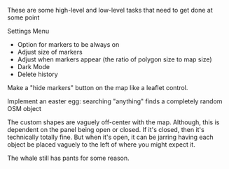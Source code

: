 These are some high-level and low-level tasks that need to get done at some point

Settings Menu

- Option for markers to be always on
- Adjust size of markers
- Adjust when markers appear (the ratio of polygon size to map size)
- Dark Mode
- Delete history

Make a "hide markers" button on the map like a leaflet control.

Implement an easter egg: searching "anything" finds a completely random OSM object

The custom shapes are vaguely off-center with the map. Although, this is dependent on the panel being open or closed. If it's closed, then it's technically totally fine. But when it's open, it can be jarring having each object be placed vaguely to the left of where you might expect it.

The whale still has pants for some reason.
